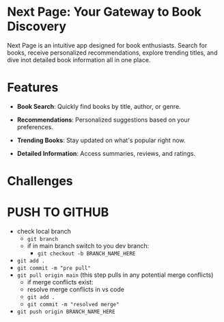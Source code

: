 # Next Page: Your Gateway to Book Discovery
Next Page is an intuitive app designed for book enthusiasts. Search for books, receive personalized recommendations, explore trending titles, and dive inot detailed book information all in one place.

# Features


- **Book Search**: Quickly find books by title, author, or genre.

- **Recommendations**: Personalized suggestions based on your preferences.

- **Trending Books**: Stay updated on what's popular right now.

- **Detailed Information**: Access summaries, reviews, and ratings.

# Challenges


# PUSH TO GITHUB

- check local branch 
    - `git branch`
    - if in main branch switch to you dev branch:
        - `git checkout -b BRANCH_NAME_HERE`
- `git add .`
- `git commit -m "pre pull"`
- `git pull origin main` (this step pulls in any potential merge conflicts)
    - if merge conflicts exist:
    - resolve merge conflicts in vs code
    - `git add .`
    - `git commit -m "resolved merge"` 
- `git push origin BRANCH_NAME_HERE`
